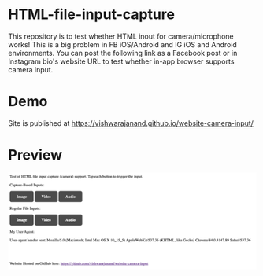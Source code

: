 # HTML-file-input-capture
This repository is to test whether HTML inout for camera/microphone works! This is a big problem in FB iOS/Android and IG iOS and Android environments.
You can post the following link as a Facebook post or in Instagram bio's website URL to test whether in-app browser supports camera input.

# Demo
Site is published at https://vishwarajanand.github.io/website-camera-input/


# Preview

![Preview](https://github.com/vishwarajanand/website-camera-input/blob/master/demo.png?raw=true "Preview")

